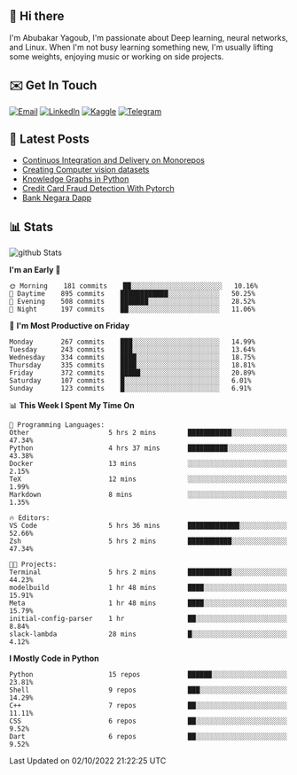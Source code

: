 ## 👋 Hi there

I'm Abubakar Yagoub, I'm passionate about Deep learning, neural networks, and
Linux. When I'm not busy learning something new, I'm usually lifting some
weights, enjoying music or working on side projects.

## ✉️ Get In Touch

[![Email](https://img.shields.io/badge/Email-f1f1f1?style=for-the-badge&logo=gmail&logoColor=0f111a)](mailto:git@blacksuan19.dev)
[![LinkedIn](https://img.shields.io/badge/LinkedIn-0077B5?style=for-the-badge&logo=linkedin&logoColor=white)](https://www.linkedin.com/in/blacksuan19/)
[![Kaggle](https://img.shields.io/badge/Kaggle-5acfff?style=for-the-badge&logo=kaggle&logoColor=white)](http://kaggle.com/abubakaryagob/)
[![Telegram](https://img.shields.io/badge/Telegram-2CA5E0?style=for-the-badge&logo=telegram&logoColor=white)](https://t.me/blacksuan19)

## 📩 Latest Posts

<!-- BLOG-POST-LIST:START -->
- [Continuos Integration and Delivery on Monorepos](https://www.blacksuan19.dev/blog/github-actions-monorepos/)
- [Creating Computer vision datasets](https://www.blacksuan19.dev/blog/creating-datasets/)
- [Knowledge Graphs in Python](https://www.blacksuan19.dev/projects/Knowledge_Graphs/)
- [Credit Card Fraud Detection With Pytorch](https://www.blacksuan19.dev/projects/credit-card-fraud-detection-with-pytorch/)
- [Bank Negara Dapp](https://www.blacksuan19.dev/projects/bank-negara/)
<!-- BLOG-POST-LIST:END -->

## 📊 Stats

![github Stats](https://github-readme-stats.vercel.app/api?username=blacksuan19&theme=github_dark&show_icons=true&count_private=true&custom_title=Github%20Stats&hide_border=true)

<!--START_SECTION:waka-->
**I'm an Early 🐤** 

```text
🌞 Morning    181 commits    ██░░░░░░░░░░░░░░░░░░░░░░░   10.16% 
🌆 Daytime    895 commits    ████████████░░░░░░░░░░░░░   50.25% 
🌃 Evening    508 commits    ███████░░░░░░░░░░░░░░░░░░   28.52% 
🌙 Night      197 commits    ██░░░░░░░░░░░░░░░░░░░░░░░   11.06%

```
📅 **I'm Most Productive on Friday** 

```text
Monday       267 commits    ███░░░░░░░░░░░░░░░░░░░░░░   14.99% 
Tuesday      243 commits    ███░░░░░░░░░░░░░░░░░░░░░░   13.64% 
Wednesday    334 commits    ████░░░░░░░░░░░░░░░░░░░░░   18.75% 
Thursday     335 commits    ████░░░░░░░░░░░░░░░░░░░░░   18.81% 
Friday       372 commits    █████░░░░░░░░░░░░░░░░░░░░   20.89% 
Saturday     107 commits    █░░░░░░░░░░░░░░░░░░░░░░░░   6.01% 
Sunday       123 commits    █░░░░░░░░░░░░░░░░░░░░░░░░   6.91%

```


📊 **This Week I Spent My Time On** 

```text
💬 Programming Languages: 
Other                    5 hrs 2 mins        ███████████░░░░░░░░░░░░░░   47.34% 
Python                   4 hrs 37 mins       ██████████░░░░░░░░░░░░░░░   43.38% 
Docker                   13 mins             ░░░░░░░░░░░░░░░░░░░░░░░░░   2.15% 
TeX                      12 mins             ░░░░░░░░░░░░░░░░░░░░░░░░░   1.99% 
Markdown                 8 mins              ░░░░░░░░░░░░░░░░░░░░░░░░░   1.35%

🔥 Editors: 
VS Code                  5 hrs 36 mins       █████████████░░░░░░░░░░░░   52.66% 
Zsh                      5 hrs 2 mins        ███████████░░░░░░░░░░░░░░   47.34%

🐱‍💻 Projects: 
Terminal                 5 hrs 2 mins        ███████████░░░░░░░░░░░░░░   44.23% 
modelbuild               1 hr 48 mins        ████░░░░░░░░░░░░░░░░░░░░░   15.91% 
Meta                     1 hr 48 mins        ████░░░░░░░░░░░░░░░░░░░░░   15.79% 
initial-config-parser    1 hr                ██░░░░░░░░░░░░░░░░░░░░░░░   8.84% 
slack-lambda             28 mins             █░░░░░░░░░░░░░░░░░░░░░░░░   4.12%

```

**I Mostly Code in Python** 

```text
Python                   15 repos            ██████░░░░░░░░░░░░░░░░░░░   23.81% 
Shell                    9 repos             ███░░░░░░░░░░░░░░░░░░░░░░   14.29% 
C++                      7 repos             ██░░░░░░░░░░░░░░░░░░░░░░░   11.11% 
CSS                      6 repos             ██░░░░░░░░░░░░░░░░░░░░░░░   9.52% 
Dart                     6 repos             ██░░░░░░░░░░░░░░░░░░░░░░░   9.52%

```



 Last Updated on 02/10/2022 21:22:25 UTC
<!--END_SECTION:waka-->
